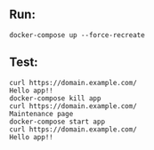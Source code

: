 
## Run:

    docker-compose up --force-recreate

## Test:
    
    curl https://domain.example.com/
    Hello app!!
    docker-compose kill app
    curl https://domain.example.com/
    Maintenance page
    docker-compose start app
    curl https://domain.example.com/
    Hello app!!
